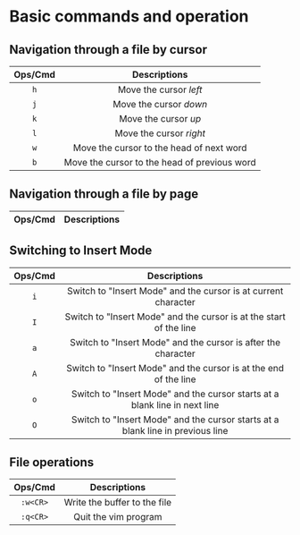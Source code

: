 # Basic commands and operation

## Navigation through a file by cursor
Ops/Cmd | Descriptions
|:--:|:--:|
`h` | Move the cursor *left*
`j` | Move the cursor *down*
`k` | Move the cursor *up*
`l` | Move the cursor *right*
`w` | Move the cursor to the head of next word
`b` | Move the cursor to the head of previous word

## Navigation through a file by page
Ops/Cmd | Descriptions
|:--:|:--:|



## Switching to Insert Mode
Ops/Cmd | Descriptions
|:--:|:--:|
`i` | Switch to "Insert Mode" and the cursor is at current character
`I` | Switch to "Insert Mode" and the cursor is at the start of the line
`a` | Switch to "Insert Mode" and the cursor is after the character
`A` | Switch to "Insert Mode" and the cursor is at the end of the line
`o` | Switch to "Insert Mode" and the cursor starts at a blank line in next line
`O` | Switch to "Insert Mode" and the cursor starts at a blank line in previous line

## File operations
Ops/Cmd | Descriptions
|:--:|:--:|
`:w<CR>` | Write the buffer to the file
`:q<CR>` | Quit the vim program

